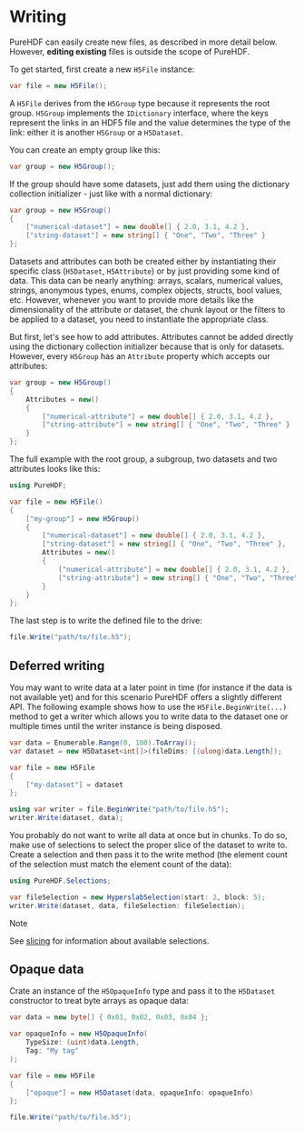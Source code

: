 # Writing

PureHDF can easily create new files, as described in more detail below. However, **editing existing** files is outside the scope of PureHDF.

To get started, first create a new `H5File` instance:

```cs
var file = new H5File();
```

A `H5File` derives from the `H5Group` type because it represents the root group. `H5Group` implements the `IDictionary` interface, where the keys represent the links in an HDF5 file and the value determines the type of the link: either it is another `H5Group` or a `H5Dataset`. 

You can create an empty group like this:

```cs
var group = new H5Group();
```

If the group should have some datasets, just add them using the dictionary collection initializer - just like with a normal dictionary:

```cs
var group = new H5Group()
{
    ["numerical-dataset"] = new double[] { 2.0, 3.1, 4.2 },
    ["string-dataset"] = new string[] { "One", "Two", "Three" }
};
```

Datasets and attributes can both be created either by instantiating their specific class (`H5Dataset`, `H5Attribute`) or by just providing some kind of data. This data can be nearly anything: arrays, scalars, numerical values, strings, anonymous types, enums, complex objects, structs, bool values, etc. However, whenever you want to provide more details like the dimensionality of the attribute or dataset, the chunk layout or the filters to be applied to a dataset, you need to instantiate the appropriate class.

But first, let's see how to add attributes. Attributes cannot be added directly using the dictionary collection initializer because that is only for datasets. However, every `H5Group` has an `Attribute` property which accepts our attributes:

```cs
var group = new H5Group()
{
    Attributes = new()
    {
        ["numerical-attribute"] = new double[] { 2.0, 3.1, 4.2 },
        ["string-attribute"] = new string[] { "One", "Two", "Three" }
    }
};
```

The full example with the root group, a subgroup, two datasets and two attributes looks like this:

```cs
using PureHDF;

var file = new H5File()
{
    ["my-group"] = new H5Group()
    {
        ["numerical-dataset"] = new double[] { 2.0, 3.1, 4.2 },
        ["string-dataset"] = new string[] { "One", "Two", "Three" },
        Attributes = new()
        {
            ["numerical-attribute"] = new double[] { 2.0, 3.1, 4.2 },
            ["string-attribute"] = new string[] { "One", "Two", "Three" }
        }
    }
};
```

The last step is to write the defined file to the drive:

```cs
file.Write("path/to/file.h5");
```

## Deferred writing

You may want to write data at a later point in time (for instance if the data is not available yet) and for this scenario PureHDF offers a slightly different API. The following example shows how to use the `H5File.BeginWrite(...)` method to get a writer which allows you to write data to the dataset one or multiple times until the writer instance is being disposed.

```cs
var data = Enumerable.Range(0, 100).ToArray();
var dataset = new H5Dataset<int[]>(fileDims: [(ulong)data.Length]);

var file = new H5File
{
    ["my-dataset"] = dataset
};

using var writer = file.BeginWrite("path/to/file.h5");
writer.Write(dataset, data);
```

You probably do not want to write all data at once but in chunks. To do so, make use of selections to select the proper slice of the dataset to write to. Create a selection and then pass it to the write method (the element count of the selection must match the element count of the data):

```cs
using PureHDF.Selections;

var fileSelection = new HyperslabSelection(start: 2, block: 5);
writer.Write(dataset, data, fileSelection: fileSelection);
```

> [!NOTE]
> See [slicing](../reading/slicing.md) for information about available selections.

## Opaque data

Crate an instance of the `H5OpaqueInfo` type and pass it to the `H5Dataset` constructor to treat byte arrays as opaque data:

```cs
var data = new byte[] { 0x01, 0x02, 0x03, 0x04 };

var opaqueInfo = new H5OpaqueInfo(
    TypeSize: (uint)data.Length,
    Tag: "My tag"
);

var file = new H5File
{
    ["opaque"] = new H5Dataset(data, opaqueInfo: opaqueInfo)
};

file.Write("path/to/file.h5");
```